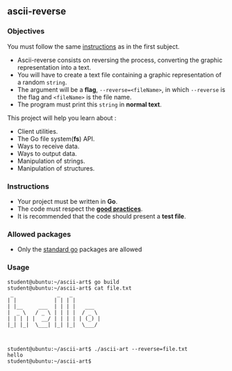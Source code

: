 ## ascii-reverse

### Objectives

You must follow the same [instructions](https://public.01-edu.org/subjects/ascii-art/ascii-art.en) as in the first subject.

- Ascii-reverse consists on reversing the process, converting the graphic representation into a text.
- You will have to create a text file containing a graphic representation of a random `string`.
- The argument will be a **flag**, `--reverse=<fileName>`, in which `--reverse` is the flag and `<fileName>` is the file name.
- The program must print this `string` in **normal text**.

This project will help you learn about :

- Client utilities.
- The Go file system(**fs**) API.
- Ways to receive data.
- Ways to output data.
- Manipulation of strings.
- Manipulation of structures.

### Instructions

- Your project must be written in **Go**.
- The code must respect the [**good practices**](https://public.01-edu.org/subjects/good-practices.en).
- It is recommended that the code should present a **test file**.

### Allowed packages

- Only the [standard go](https://golang.org/pkg/) packages are allowed

### Usage

```console
student@ubuntu:~/ascii-art$ go build
student@ubuntu:~/ascii-art$ cat file.txt
 _              _   _
| |            | | | |
| |__     ___  | | | |   ___
|  _ \   / _ \ | | | |  / _ \
| | | | |  __/ | | | | | (_) |
|_| |_|  \___| |_| |_|  \___/



student@ubuntu:~/ascii-art$ ./ascii-art --reverse=file.txt
hello
student@ubuntu:~/ascii-art$
```
